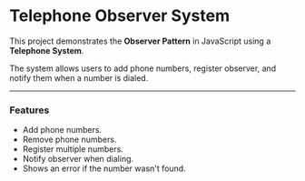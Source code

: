 # Telephone Observer System

This project demonstrates the **Observer Pattern** in JavaScript using a **Telephone System**.

The system allows users to add phone numbers, register observer, and notify them when a number is dialed.

---

### Features

-  Add phone numbers.
-  Remove phone numbers.
-  Register multiple numbers.
-  Notify observer when dialing.
-  Shows an error if the number wasn't found.